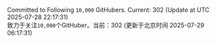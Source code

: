 Committed to Following `10,000` GitHubers. Current: <!-- FOLLOWING_COUNT -->302<!-- FOLLOWING_COUNT --> (Update at UTC <!-- LAST_UPDATED -->2025-07-28 22:17:31<!-- LAST_UPDATED -->)<br>
致力于关注`10,000`个GitHuber。当前：<!-- FOLLOWING_COUNT -->302<!-- FOLLOWING_COUNT --> (更新于北京时间 <!-- LAST_UPDATED_CST -->2025-07-29 06:17:31<!-- LAST_UPDATED_CST -->)
